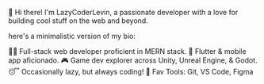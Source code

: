 👋 Hi there! I'm LazyCoderLevin, a passionate developer with a love for building cool stuff on the web and beyond.

here's a minimalistic version of my bio:

👨‍💻 Full-stack web developer proficient in MERN stack.
📱 Flutter & mobile app aficionado.
🎮 Game dev explorer across Unity, Unreal Engine, & Godot.
😴 Occasionally lazy, but always coding!
💼 Fav Tools: Git, VS Code, Figma